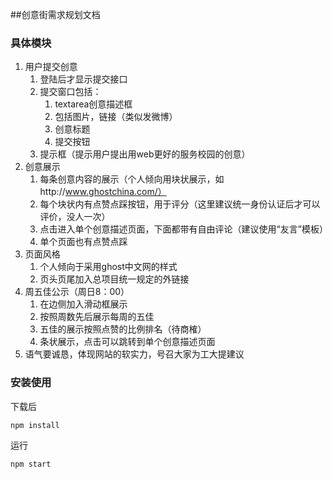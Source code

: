 ##创意街需求规划文档
### 具体模块
1. 用户提交创意
	1. 登陆后才显示提交接口
	2. 提交窗口包括：
		1. textarea创意描述框
		2. 包括图片，链接（类似发微博）
		2. 创意标题
		3. 提交按钮
	3. 提示框（提示用户提出用web更好的服务校园的创意）
2. 创意展示
	1. 每条创意内容的展示（个人倾向用块状展示，如http://www.ghostchina.com/）
	2. 每个块状内有点赞点踩按钮，用于评分（这里建议统一身份认证后才可以评价，没人一次）
	3. 点击进入单个创意描述页面，下面都带有自由评论（建议使用“友言”模板）
	4. 单个页面也有点赞点踩
3. 页面风格
	1. 个人倾向于采用ghost中文网的样式
	2. 页头页尾加入总项目统一规定的外链接
4. 周五佳公示（周日8：00）
	1. 在边侧加入滑动框展示
	2. 按照周数先后展示每周的五佳
	3. 五佳的展示按照点赞的比例排名（待商榷）
	4. 条状展示，点击可以跳转到单个创意描述页面
5. 语气要诚恳，体现网站的软实力，号召大家为工大提建议

### 安装使用
下载后
```
npm install
```
运行
```
npm start
```